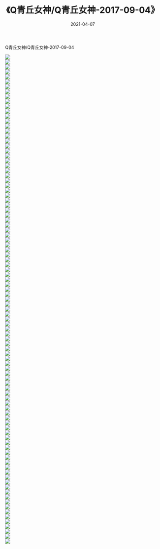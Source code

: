 ﻿---
layout: post
title:  《Q青丘女神/Q青丘女神-2017-09-04》
date:   2021-04-07
img: http://pic.660000.xyz/1:/网络美图/2021/Q青丘女神/Q青丘女神-2017-09-04/000.jpg
categories: [美女, 清纯, 唯美]
---

Q青丘女神/Q青丘女神-2017-09-04

 ![](http://pic.660000.xyz/1:/网络美图/2021/Q青丘女神/Q青丘女神-2017-09-04/001.jpg) <br>![](http://pic.660000.xyz/1:/网络美图/2021/Q青丘女神/Q青丘女神-2017-09-04/002.jpg) <br>![](http://pic.660000.xyz/1:/网络美图/2021/Q青丘女神/Q青丘女神-2017-09-04/003.jpg) <br>![](http://pic.660000.xyz/1:/网络美图/2021/Q青丘女神/Q青丘女神-2017-09-04/004.jpg) <br>![](http://pic.660000.xyz/1:/网络美图/2021/Q青丘女神/Q青丘女神-2017-09-04/005.jpg) <br>![](http://pic.660000.xyz/1:/网络美图/2021/Q青丘女神/Q青丘女神-2017-09-04/006.jpg) <br>![](http://pic.660000.xyz/1:/网络美图/2021/Q青丘女神/Q青丘女神-2017-09-04/007.jpg) <br>![](http://pic.660000.xyz/1:/网络美图/2021/Q青丘女神/Q青丘女神-2017-09-04/008.jpg) <br>![](http://pic.660000.xyz/1:/网络美图/2021/Q青丘女神/Q青丘女神-2017-09-04/009.jpg) <br>![](http://pic.660000.xyz/1:/网络美图/2021/Q青丘女神/Q青丘女神-2017-09-04/010.jpg) <br>![](http://pic.660000.xyz/1:/网络美图/2021/Q青丘女神/Q青丘女神-2017-09-04/011.jpg) <br>![](http://pic.660000.xyz/1:/网络美图/2021/Q青丘女神/Q青丘女神-2017-09-04/012.jpg) <br>![](http://pic.660000.xyz/1:/网络美图/2021/Q青丘女神/Q青丘女神-2017-09-04/013.jpg) <br>![](http://pic.660000.xyz/1:/网络美图/2021/Q青丘女神/Q青丘女神-2017-09-04/014.jpg) <br>![](http://pic.660000.xyz/1:/网络美图/2021/Q青丘女神/Q青丘女神-2017-09-04/015.jpg) <br>![](http://pic.660000.xyz/1:/网络美图/2021/Q青丘女神/Q青丘女神-2017-09-04/016.jpg) <br>![](http://pic.660000.xyz/1:/网络美图/2021/Q青丘女神/Q青丘女神-2017-09-04/017.jpg) <br>![](http://pic.660000.xyz/1:/网络美图/2021/Q青丘女神/Q青丘女神-2017-09-04/018.jpg) <br>![](http://pic.660000.xyz/1:/网络美图/2021/Q青丘女神/Q青丘女神-2017-09-04/019.jpg) <br>![](http://pic.660000.xyz/1:/网络美图/2021/Q青丘女神/Q青丘女神-2017-09-04/020.jpg) <br>![](http://pic.660000.xyz/1:/网络美图/2021/Q青丘女神/Q青丘女神-2017-09-04/021.jpg) <br>![](http://pic.660000.xyz/1:/网络美图/2021/Q青丘女神/Q青丘女神-2017-09-04/022.jpg) <br>![](http://pic.660000.xyz/1:/网络美图/2021/Q青丘女神/Q青丘女神-2017-09-04/023.jpg) <br>![](http://pic.660000.xyz/1:/网络美图/2021/Q青丘女神/Q青丘女神-2017-09-04/024.jpg) <br>![](http://pic.660000.xyz/1:/网络美图/2021/Q青丘女神/Q青丘女神-2017-09-04/025.jpg) <br>![](http://pic.660000.xyz/1:/网络美图/2021/Q青丘女神/Q青丘女神-2017-09-04/026.jpg) <br>![](http://pic.660000.xyz/1:/网络美图/2021/Q青丘女神/Q青丘女神-2017-09-04/027.jpg) <br>![](http://pic.660000.xyz/1:/网络美图/2021/Q青丘女神/Q青丘女神-2017-09-04/028.jpg) <br>![](http://pic.660000.xyz/1:/网络美图/2021/Q青丘女神/Q青丘女神-2017-09-04/029.jpg) <br>![](http://pic.660000.xyz/1:/网络美图/2021/Q青丘女神/Q青丘女神-2017-09-04/030.jpg) <br>![](http://pic.660000.xyz/1:/网络美图/2021/Q青丘女神/Q青丘女神-2017-09-04/031.jpg) <br>![](http://pic.660000.xyz/1:/网络美图/2021/Q青丘女神/Q青丘女神-2017-09-04/032.jpg) <br>![](http://pic.660000.xyz/1:/网络美图/2021/Q青丘女神/Q青丘女神-2017-09-04/033.jpg) <br>![](http://pic.660000.xyz/1:/网络美图/2021/Q青丘女神/Q青丘女神-2017-09-04/034.jpg) <br>![](http://pic.660000.xyz/1:/网络美图/2021/Q青丘女神/Q青丘女神-2017-09-04/035.jpg) <br>![](http://pic.660000.xyz/1:/网络美图/2021/Q青丘女神/Q青丘女神-2017-09-04/036.jpg) <br>![](http://pic.660000.xyz/1:/网络美图/2021/Q青丘女神/Q青丘女神-2017-09-04/037.jpg) <br>![](http://pic.660000.xyz/1:/网络美图/2021/Q青丘女神/Q青丘女神-2017-09-04/038.jpg) <br>![](http://pic.660000.xyz/1:/网络美图/2021/Q青丘女神/Q青丘女神-2017-09-04/039.jpg) <br>![](http://pic.660000.xyz/1:/网络美图/2021/Q青丘女神/Q青丘女神-2017-09-04/040.jpg) <br>![](http://pic.660000.xyz/1:/网络美图/2021/Q青丘女神/Q青丘女神-2017-09-04/041.jpg) <br>![](http://pic.660000.xyz/1:/网络美图/2021/Q青丘女神/Q青丘女神-2017-09-04/042.jpg) <br>![](http://pic.660000.xyz/1:/网络美图/2021/Q青丘女神/Q青丘女神-2017-09-04/043.jpg) <br>![](http://pic.660000.xyz/1:/网络美图/2021/Q青丘女神/Q青丘女神-2017-09-04/044.jpg) <br>![](http://pic.660000.xyz/1:/网络美图/2021/Q青丘女神/Q青丘女神-2017-09-04/045.jpg) <br>![](http://pic.660000.xyz/1:/网络美图/2021/Q青丘女神/Q青丘女神-2017-09-04/046.jpg) <br>![](http://pic.660000.xyz/1:/网络美图/2021/Q青丘女神/Q青丘女神-2017-09-04/047.jpg) <br>![](http://pic.660000.xyz/1:/网络美图/2021/Q青丘女神/Q青丘女神-2017-09-04/048.jpg) <br>![](http://pic.660000.xyz/1:/网络美图/2021/Q青丘女神/Q青丘女神-2017-09-04/049.jpg) <br>![](http://pic.660000.xyz/1:/网络美图/2021/Q青丘女神/Q青丘女神-2017-09-04/050.jpg) <br>![](http://pic.660000.xyz/1:/网络美图/2021/Q青丘女神/Q青丘女神-2017-09-04/051.jpg) <br>![](http://pic.660000.xyz/1:/网络美图/2021/Q青丘女神/Q青丘女神-2017-09-04/052.jpg) <br>![](http://pic.660000.xyz/1:/网络美图/2021/Q青丘女神/Q青丘女神-2017-09-04/053.jpg) <br>![](http://pic.660000.xyz/1:/网络美图/2021/Q青丘女神/Q青丘女神-2017-09-04/054.jpg) <br>![](http://pic.660000.xyz/1:/网络美图/2021/Q青丘女神/Q青丘女神-2017-09-04/055.jpg) <br>![](http://pic.660000.xyz/1:/网络美图/2021/Q青丘女神/Q青丘女神-2017-09-04/056.jpg) <br>![](http://pic.660000.xyz/1:/网络美图/2021/Q青丘女神/Q青丘女神-2017-09-04/057.jpg) <br>![](http://pic.660000.xyz/1:/网络美图/2021/Q青丘女神/Q青丘女神-2017-09-04/058.jpg) <br>![](http://pic.660000.xyz/1:/网络美图/2021/Q青丘女神/Q青丘女神-2017-09-04/059.jpg) <br>![](http://pic.660000.xyz/1:/网络美图/2021/Q青丘女神/Q青丘女神-2017-09-04/060.jpg) <br>![](http://pic.660000.xyz/1:/网络美图/2021/Q青丘女神/Q青丘女神-2017-09-04/061.jpg) <br>![](http://pic.660000.xyz/1:/网络美图/2021/Q青丘女神/Q青丘女神-2017-09-04/062.jpg) <br>![](http://pic.660000.xyz/1:/网络美图/2021/Q青丘女神/Q青丘女神-2017-09-04/063.jpg) <br>![](http://pic.660000.xyz/1:/网络美图/2021/Q青丘女神/Q青丘女神-2017-09-04/064.jpg) <br>![](http://pic.660000.xyz/1:/网络美图/2021/Q青丘女神/Q青丘女神-2017-09-04/065.jpg) <br>![](http://pic.660000.xyz/1:/网络美图/2021/Q青丘女神/Q青丘女神-2017-09-04/066.jpg) <br>![](http://pic.660000.xyz/1:/网络美图/2021/Q青丘女神/Q青丘女神-2017-09-04/067.jpg) <br>![](http://pic.660000.xyz/1:/网络美图/2021/Q青丘女神/Q青丘女神-2017-09-04/068.jpg) <br>![](http://pic.660000.xyz/1:/网络美图/2021/Q青丘女神/Q青丘女神-2017-09-04/069.jpg) <br>![](http://pic.660000.xyz/1:/网络美图/2021/Q青丘女神/Q青丘女神-2017-09-04/070.jpg) <br>![](http://pic.660000.xyz/1:/网络美图/2021/Q青丘女神/Q青丘女神-2017-09-04/071.jpg) <br>![](http://pic.660000.xyz/1:/网络美图/2021/Q青丘女神/Q青丘女神-2017-09-04/072.jpg) <br>![](http://pic.660000.xyz/1:/网络美图/2021/Q青丘女神/Q青丘女神-2017-09-04/073.jpg) <br>![](http://pic.660000.xyz/1:/网络美图/2021/Q青丘女神/Q青丘女神-2017-09-04/074.jpg) <br>![](http://pic.660000.xyz/1:/网络美图/2021/Q青丘女神/Q青丘女神-2017-09-04/075.jpg) <br>![](http://pic.660000.xyz/1:/网络美图/2021/Q青丘女神/Q青丘女神-2017-09-04/076.jpg) <br>![](http://pic.660000.xyz/1:/网络美图/2021/Q青丘女神/Q青丘女神-2017-09-04/077.jpg) <br>![](http://pic.660000.xyz/1:/网络美图/2021/Q青丘女神/Q青丘女神-2017-09-04/078.jpg) <br>![](http://pic.660000.xyz/1:/网络美图/2021/Q青丘女神/Q青丘女神-2017-09-04/079.jpg) <br>![](http://pic.660000.xyz/1:/网络美图/2021/Q青丘女神/Q青丘女神-2017-09-04/080.jpg) <br>![](http://pic.660000.xyz/1:/网络美图/2021/Q青丘女神/Q青丘女神-2017-09-04/081.jpg) <br>![](http://pic.660000.xyz/1:/网络美图/2021/Q青丘女神/Q青丘女神-2017-09-04/082.jpg) <br>![](http://pic.660000.xyz/1:/网络美图/2021/Q青丘女神/Q青丘女神-2017-09-04/083.jpg) <br>![](http://pic.660000.xyz/1:/网络美图/2021/Q青丘女神/Q青丘女神-2017-09-04/084.jpg) <br>![](http://pic.660000.xyz/1:/网络美图/2021/Q青丘女神/Q青丘女神-2017-09-04/085.jpg) <br>![](http://pic.660000.xyz/1:/网络美图/2021/Q青丘女神/Q青丘女神-2017-09-04/086.jpg) <br>![](http://pic.660000.xyz/1:/网络美图/2021/Q青丘女神/Q青丘女神-2017-09-04/087.jpg) <br>![](http://pic.660000.xyz/1:/网络美图/2021/Q青丘女神/Q青丘女神-2017-09-04/088.jpg) <br>![](http://pic.660000.xyz/1:/网络美图/2021/Q青丘女神/Q青丘女神-2017-09-04/089.jpg) <br>![](http://pic.660000.xyz/1:/网络美图/2021/Q青丘女神/Q青丘女神-2017-09-04/090.jpg) <br>![](http://pic.660000.xyz/1:/网络美图/2021/Q青丘女神/Q青丘女神-2017-09-04/091.jpg) <br>![](http://pic.660000.xyz/1:/网络美图/2021/Q青丘女神/Q青丘女神-2017-09-04/092.jpg) <br>![](http://pic.660000.xyz/1:/网络美图/2021/Q青丘女神/Q青丘女神-2017-09-04/093.jpg) <br>![](http://pic.660000.xyz/1:/网络美图/2021/Q青丘女神/Q青丘女神-2017-09-04/094.jpg) <br>![](http://pic.660000.xyz/1:/网络美图/2021/Q青丘女神/Q青丘女神-2017-09-04/095.jpg) <br>![](http://pic.660000.xyz/1:/网络美图/2021/Q青丘女神/Q青丘女神-2017-09-04/096.jpg) <br>![](http://pic.660000.xyz/1:/网络美图/2021/Q青丘女神/Q青丘女神-2017-09-04/097.jpg) <br>![](http://pic.660000.xyz/1:/网络美图/2021/Q青丘女神/Q青丘女神-2017-09-04/098.jpg) <br>![](http://pic.660000.xyz/1:/网络美图/2021/Q青丘女神/Q青丘女神-2017-09-04/099.jpg) <br>